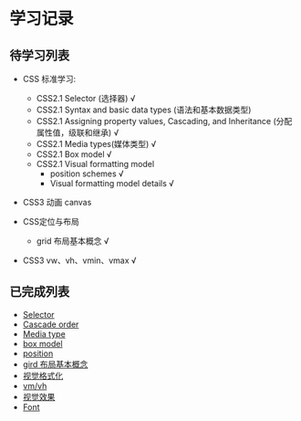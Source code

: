 # 学习记录

## 待学习列表 
- CSS 标准学习: 
  - CSS2.1 Selector (选择器) &radic;
  - CSS2.1 Syntax and basic data types (语法和基本数据类型)
  - CSS2.1 Assigning property values, Cascading, and Inheritance (分配属性值，级联和继承) &radic;
  - CSS2.1 Media types(媒体类型) &radic;
  - CSS2.1 Box model   &radic;
  - CSS2.1 Visual formatting model
    - position schemes  &radic;
    - Visual formatting model details &radic;

- CSS3 动画 canvas
- CSS定位与布局
  - grid 布局基本概念 &radic;
- CSS3 vw、vh、vmin、vmax &radic;

## 已完成列表

 - [Selector](Selector.md)
 - [Cascade order](Cascade.md)
 - [Media type](Media.md)
 - [box model](Box.md)
 - [position](Position.md)
 - [gird 布局基本概念](Grid.md)
 - [视觉格式化](VisualFormatting.md)
 - [vm/vh](VwVh.md)
 - [视觉效果](VisualEffects.md)
 - [Font](Font.md)
